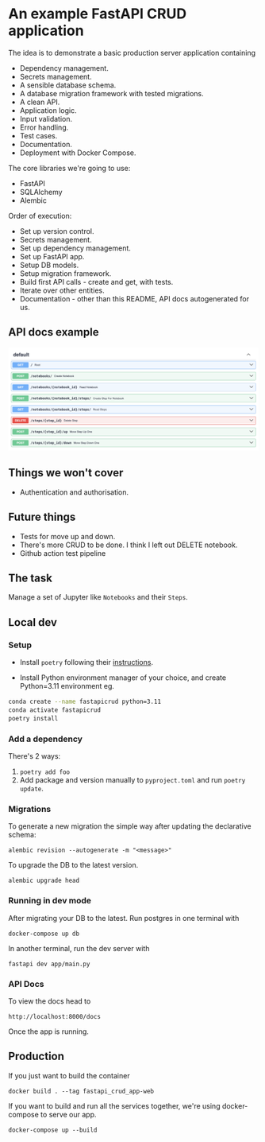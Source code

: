 

# An example FastAPI CRUD application

The idea is to demonstrate a basic production server application containing
- Dependency management.
- Secrets management.
- A sensible database schema.
- A database migration framework with tested migrations.
- A clean API.
- Application logic.
- Input validation.
- Error handling.
- Test cases.
- Documentation.
- Deployment with Docker Compose.

The core libraries we're going to use:
- FastAPI
- SQLAlchemy
- Alembic

Order of execution:
- Set up version control.
- Secrets management.
- Set up dependency management.
- Set up FastAPI app.
- Setup DB models.
- Setup migration framework.
- Build first API calls - create and get, with tests.
- Iterate over other entities.
- Documentation - other than this README, API docs autogenerated for us.

## API docs example

![Alt text](./example_api.png?raw=true "Example API Schema")

## Things we won't cover

- Authentication and authorisation.

## Future things

- Tests for move up and down.
- There's more CRUD to be done. I think I left out DELETE notebook.
- Github action test pipeline

## The task
Manage a set of Jupyter like `Notebooks` and their `Steps`.

## Local dev

### Setup
- Install `poetry` following their [instructions](https://python-poetry.org/docs/#installation).

- Install Python environment manager of your choice, and create Python=3.11 environment eg.
```sh
conda create --name fastapicrud python=3.11
conda activate fastapicrud
poetry install
```

### Add a dependency 
There's 2 ways:
1. `poetry add foo`
2. Add package and version manually to `pyproject.toml` and run `poetry update`.


### Migrations
To generate a new migration the simple way after updating the declarative schema:
```
alembic revision --autogenerate -m "<message>"
```

To upgrade the DB to the latest version.
```
alembic upgrade head
```

### Running in dev mode
After migrating your DB to the latest. Run postgres in one terminal with
```
docker-compose up db
```
In another terminal, run the dev server with
```
fastapi dev app/main.py
```

### API Docs
To view the docs head to
```
http://localhost:8000/docs
```
Once the app is running.


## Production
If you just want to build the container
```
docker build . --tag fastapi_crud_app-web
```
If you want to build and run all the services together, we're using docker-compose to serve our app.
```
docker-compose up --build
```

